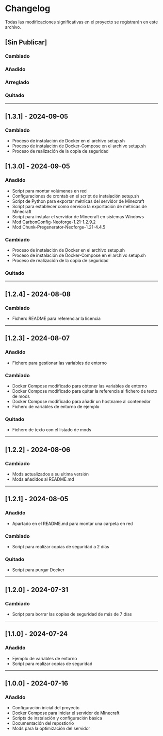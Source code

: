 # Changelog

Todas las modificaciones significativas en el proyecto se registrarán en este archivo.

## [Sin Publicar]

### Cambiado

### Añadido

### Arreglado

### Quitado

---

## [1.3.1] - 2024-09-05

### Cambiado

- Proceso de instalación de Docker en el archivo setup.sh
- Proceso de instalación de Docker-Compose en el archivo setup.sh
- Proceso de realización de la copia de seguridad

## [1.3.0] - 2024-09-05

### Añadido

- Script para montar volúmenes en red
- Configuraciones de crontab en el script de instalación setup.sh
- Script de Python para exportar métricas del servidor de Minecraft
- Script para establecer como servicio la exportación de métricas de Minecraft
- Script para instalar el servidor de Minecraft en sistemas Windows
- Mod CarbonConfig-Neoforge-1.21-1.2.9.2
- Mod Chunk-Pregenerator-Neoforge-1.21-4.4.5

### Cambiado

- Proceso de instalación de Docker en el archivo setup.sh
- Proceso de instalación de Docker-Compose en el archivo setup.sh
- Proceso de realización de la copia de seguridad

### Quitado

---

## [1.2.4] - 2024-08-08

### Cambiado

- Fichero README para referenciar la licencia

---

## [1.2.3] - 2024-08-07

### Añadido

- Fichero para gestionar las variables de entorno

### Cambiado

- Docker Compose modificado para obtener las variables de entorno
- Docker Compose modificado para quitar la referencia al fichero de texto de mods
- Docker Compose modificado para añadir un hostname al contenedor
- Fichero de variables de entorno de ejemplo

### Quitado

- Fichero de texto con el listado de mods

---

## [1.2.2] - 2024-08-06

### Cambiado

- Mods actualizados a su ultima versión
- Mods añadidos al README.md

---

## [1.2.1] - 2024-08-05

### Añadido

- Apartado en el README.md para montar una carpeta en red

### Cambiado

- Script para realizar copias de seguridad a 2 días

### Quitado

- Script para purgar Docker

---

## [1.2.0] - 2024-07-31

### Cambiado

- Script para borrar las copias de seguridad de más de 7 días

---

## [1.1.0] - 2024-07-24

### Añadido

- Ejemplo de variables de entorno
- Script para realizar copias de seguridad

---

## [1.0.0] - 2024-07-16

### Añadido

- Configuración inicial del proyecto
- Docker Compose para iniciar el servidor de Minecraft
- Scripts de instalación y configuración básica
- Documentación del repostiorio
- Mods para la optimización del servidor
